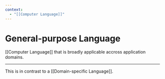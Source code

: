 ```yaml
---
context:
  - "[[Computer Language]]"
---
```


# General-purpose Language

[[Computer Language]] that is broadly applicable accross application domains.

---

This is in contrast to a [[Domain-specific Language]].
